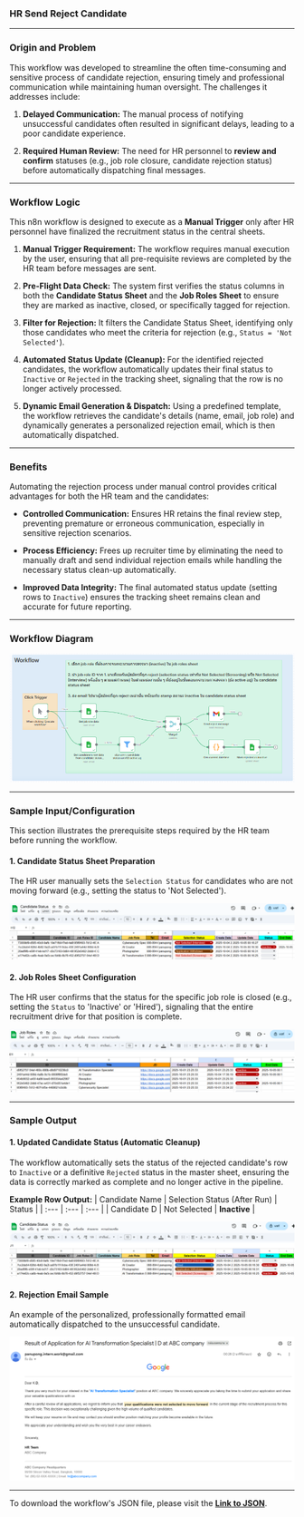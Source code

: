 ### HR Send Reject Candidate

---

### Origin and Problem

This workflow was developed to streamline the often time-consuming and sensitive process of candidate rejection, ensuring timely and professional communication while maintaining human oversight. The challenges it addresses include:

1.  **Delayed Communication:** The manual process of notifying unsuccessful candidates often resulted in significant delays, leading to a poor candidate experience.

2.  **Required Human Review:** The need for HR personnel to **review and confirm** statuses (e.g., job role closure, candidate rejection status) before automatically dispatching final messages.

---

### Workflow Logic

This n8n workflow is designed to execute as a **Manual Trigger** only after HR personnel have finalized the recruitment status in the central sheets.

1.  **Manual Trigger Requirement:** The workflow requires manual execution by the user, ensuring that all pre-requisite reviews are completed by the HR team before messages are sent.

2.  **Pre-Flight Data Check:** The system first verifies the status columns in both the **Candidate Status Sheet** and the **Job Roles Sheet** to ensure they are marked as inactive, closed, or specifically tagged for rejection.

3.  **Filter for Rejection:** It filters the Candidate Status Sheet, identifying only those candidates who meet the criteria for rejection (e.g., `Status = 'Not Selected'`).

4.  **Automated Status Update (Cleanup):** For the identified rejected candidates, the workflow automatically updates their final status to `Inactive` or `Rejected` in the tracking sheet, signaling that the row is no longer actively processed.

5.  **Dynamic Email Generation & Dispatch:** Using a predefined template, the workflow retrieves the candidate's details (name, email, job role) and dynamically generates a personalized rejection email, which is then automatically dispatched.

---

### Benefits

Automating the rejection process under manual control provides critical advantages for both the HR team and the candidates:

* **Controlled Communication:** Ensures HR retains the final review step, preventing premature or erroneous communication, especially in sensitive rejection scenarios.

* **Process Efficiency:** Frees up recruiter time by eliminating the need to manually draft and send individual rejection emails while handling the necessary status clean-up automatically.

* **Improved Data Integrity:** The final automated status update (setting rows to `Inactive`) ensures the tracking sheet remains clean and accurate for future reporting.

---

### Workflow Diagram
![HR Send Reject Candidate Workflow Diagram](https://github.com/panupong1212312121/N8N-Workflow/blob/main/workflows/hr-system/3.hr-send-reject-message/asset/workflow.png)

---

### Sample Input/Configuration

This section illustrates the prerequisite steps required by the HR team before running the workflow.

#### 1. Candidate Status Sheet Preparation

The HR user manually sets the `Selection Status` for candidates who are not moving forward (e.g., setting the status to 'Not Selected').

![Candidate Status Sheet - Manual Status Update](https://github.com/panupong1212312121/N8N-Workflow/blob/main/workflows/hr-system/3.hr-send-reject-message/asset/input1.png)

#### 2. Job Roles Sheet Configuration

The HR user confirms that the status for the specific job role is closed (e.g., setting the `Status` to 'Inactive' or 'Hired'), signaling that the entire recruitment drive for that position is complete.

![Job Roles Sheet - Status Update](https://github.com/panupong1212312121/N8N-Workflow/blob/main/workflows/hr-system/3.hr-send-reject-message/asset/input2.png)

---

### Sample Output

#### 1. Updated Candidate Status (Automatic Cleanup)

The workflow automatically sets the status of the rejected candidate's row to `Inactive` or a definitive `Rejected` status in the master sheet, ensuring the data is correctly marked as complete and no longer active in the pipeline.

**Example Row Output:**
| Candidate Name | Selection Status (After Run) | Status |
| :--- | :--- | :--- |
| Candidate D | Not Selected | **Inactive** |

![Candidate Status Sheet - Inactive Status Update](https://github.com/panupong1212312121/N8N-Workflow/blob/main/workflows/hr-system/3.hr-send-reject-message/asset/result1.png)

#### 2. Rejection Email Sample

An example of the personalized, professionally formatted email automatically dispatched to the unsuccessful candidate.

![Rejection Email Sample](https://github.com/panupong1212312121/N8N-Workflow/blob/main/workflows/hr-system/3.hr-send-reject-message/asset/result2.png)

---

To download the workflow's JSON file, please visit the [**Link to JSON**](https://github.com/panupong1212312121/N8N-Workflow/tree/main/workflows/hr-system/3.hr-send-reject-message/hr-send-reject-message.json).